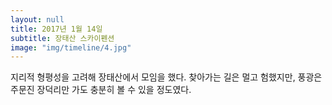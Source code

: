 ```yaml
---
layout: null
title: 2017년 1월 14일
subtitle: 장태산 스카이펜션
image: "img/timeline/4.jpg"
---
```

지리적 형평성을 고려해 장태산에서 모임을 했다. 찾아가는 길은 멀고 험했지만, 풍광은 주문진 장덕리만 가도 충분히 볼 수 있을 정도였다.
